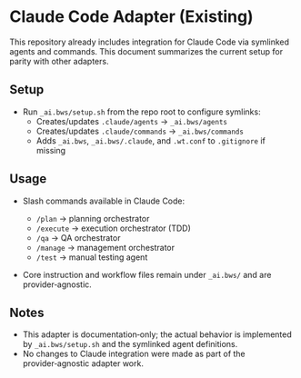 # Claude Code Adapter (Existing)

This repository already includes integration for Claude Code via symlinked agents and commands. This document summarizes the current setup for parity with other adapters.

## Setup

- Run `_ai.bws/setup.sh` from the repo root to configure symlinks:
  - Creates/updates `.claude/agents` → `_ai.bws/agents`
  - Creates/updates `.claude/commands` → `_ai.bws/commands`
  - Adds `_ai.bws`, `_ai.bws/.claude`, and `.wt.conf` to `.gitignore` if missing

## Usage

- Slash commands available in Claude Code:
  - `/plan` → planning orchestrator
  - `/execute` → execution orchestrator (TDD)
  - `/qa` → QA orchestrator
  - `/manage` → management orchestrator
  - `/test` → manual testing agent

- Core instruction and workflow files remain under `_ai.bws/` and are provider‑agnostic.

## Notes

- This adapter is documentation‑only; the actual behavior is implemented by `_ai.bws/setup.sh` and the symlinked agent definitions.
- No changes to Claude integration were made as part of the provider‑agnostic adapter work.

